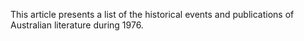 This article presents a list of the historical events and publications of Australian literature during 1976.
